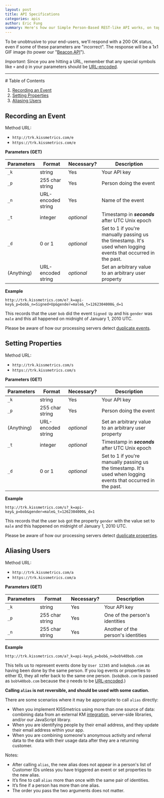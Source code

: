 ```yaml
---
layout: post
title: API Specifications
categories: apis
author: Eric Fung
summary: Here's how our Simple Person-Based REST-like API works, on top of which all of our language libraries are built.
---
```

To be unobtrusive to your end-users, we'll respond with a 200 OK status, even if some of these parameters are "incorrect". The response will be a 1x1 GIF image (to power our "[Beacon API][beacon]").

*Important*: Since you are hitting a URL, remember that any special symbols like `+` and `@` in your parameters should be [URL-encoded][encoding].

<hr />
# Table of Contents

1. [Recording an Event][section1]
2. [Setting Properties][section2]
3. [Aliasing Users][section3]

<a name="recording-an-event"></a>
## Recording an Event

Method URL:

* `http://trk.kissmetrics.com/e`
* `https://trk.kissmetrics.com/e`

**Parameters (GET)**

Parameters | Format             | Necessary? | Description
---------- | ------------------ | ---------- | -----------
`_k`       | string             | Yes        | Your API key
`_p`       | 255 char string    | Yes        | Person doing the event
`_n`       | URL-encoded string | Yes        | Name of the event
`_t`       | integer            | *optional* | Timestamp in ***seconds*** after UTC Unix epoch
`_d`       | 0 or 1             | *optional* | Set to 1 if you're manually passing us the timestamp. It's used when logging events that occurred in the past.
(Anything) | URL-encoded string | *optional* | Set an arbitrary value to an arbitrary user property

**Example**

    http://trk.kissmetrics.com/e?_k=api-key&_p=bob&_n=Signed+Up&gender=male&_t=1262304000&_d=1

This records that the user `bob` did the event `Signed Up` and his `gender` was `male` and this all happened on midnight of January 1, 2010 UTC.

Please be aware of how our processing servers detect [duplicate events][dupes-events].

<a name="setting-properties"></a>
## Setting Properties

Method URL:

* `http://trk.kissmetrics.com/s`
* `https://trk.kissmetrics.com/s`

**Parameters (GET)**

Parameters | Format             | Necessary? | Description
---------- | ------------------ | ---------- | -----------
`_k`       | string             | Yes        | Your API key
`_p`       | 255 char string    | Yes        | Person doing the event
(Anything) | URL-encoded string | *optional* | Set an arbitrary value to an arbitrary user property
`_t`       | integer            | *optional* | Timestamp in ***seconds*** after UTC Unix epoch
`_d`       | 0 or 1             | *optional* | Set to 1 if you're manually passing us the timestamp. It's used when logging events that occurred in the past.

**Example**

    http://trk.kissmetrics.com/s?_k=api-key&_p=bob&gender=male&_t=1262304000&_d=1

This records that the user `bob` got the property `gender` with the value set to `male` and this happened on midnight of January 1, 2010 UTC.

Please be aware of how our processing servers detect [duplicate properties][dupes-props].

<a name="aliasing-users"></a>
## Aliasing Users

Method URL:

* `http://trk.kissmetrics.com/a`
* `https://trk.kissmetrics.com/a`

**Parameters (GET)**

Parameters | Format             | Necessary? | Description
---------- | ------------------ | ---------- | -----------
`_k`       | string             | Yes        | Your API key
`_p`       | 255 char string    | Yes        | One of the person's identities
`_n`       | 255 char string    | Yes        | Another of the person's identities

**Example**

    http://trk.kissmetrics.com/a?_k=api-key&_p=bob&_n=bob%40bob.com

This tells us to represent events done by `User 12345` and `bob@bob.com` as having been done by the same person. If you log events or properties to either ID, they all refer back to the same one person. (`bob@bob.com` is passed as `bob%40bob.com` because the `@` needs to be [URL-encoded][encoding].)

**Calling `alias` is not reversible, and should be used with some caution.**

There are some scenarios where it may be appropriate to call `alias` directly:

* When you implement KISSmetrics using more than one source of data: combining data from an external KM [integration][integration], server-side libraries, and/or our JavaScript library.
* When you are identifying people by their email address, and they update their email address within your app.
* When you are combining someone's anonymous activity and referral data to the data with their usage data after they are a returning customer.

Notes:

* After calling `alias`, the new alias does not appear in a person's list of Customer IDs unless you have triggered an event or set properties to the new alias.
* It’s fine to call `alias` more than once with the same pair of identities.
* It’s fine if a person has more than one alias.
* The order you pass the two arguments does not matter.

[encoding]: http://www.w3schools.com/tags/ref_urlencode.asp
[beacon]: /apis/beacon
[dupes-events]: /troubleshooting/detecting-duplicates#duplicate-events
[dupes-props]: /troubleshooting/detecting-duplicates#duplicate-properties
[integration]: /integrations

[section1]: #recording-an-event
[section2]: #setting-properties
[section3]: #aliasing-users
